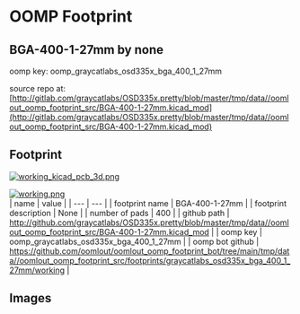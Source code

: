 # OOMP Footprint  
## BGA-400-1-27mm  by none  
  
oomp key: oomp_graycatlabs_osd335x_bga_400_1_27mm  
  
source repo at: [http://gitlab.com/graycatlabs/OSD335x.pretty/blob/master/tmp/data//oomlout_oomp_footprint_src/BGA-400-1-27mm.kicad_mod](http://gitlab.com/graycatlabs/OSD335x.pretty/blob/master/tmp/data//oomlout_oomp_footprint_src/BGA-400-1-27mm.kicad_mod)  
## Footprint  
  
[![working_kicad_pcb_3d.png](working_kicad_pcb_3d_600.png)](working_kicad_pcb_3d.png)  
  
[![working.png](working_600.png)](working.png)  
| name | value | 
| --- | --- | 
| footprint name | BGA-400-1-27mm | 
| footprint description | None | 
| number of pads | 400 | 
| github path | http://github.com/graycatlabs/OSD335x.pretty/blob/master/tmp/data//oomlout_oomp_footprint_src/BGA-400-1-27mm.kicad_mod | 
| oomp key | oomp_graycatlabs_osd335x_bga_400_1_27mm | 
| oomp bot github | https://github.com/oomlout/oomlout_oomp_footprint_bot/tree/main/tmp/data//oomlout_oomp_footprint_src/footprints/graycatlabs_osd335x_bga_400_1_27mm/working | 
## Images  
